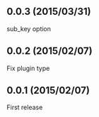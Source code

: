 ## 0.0.3 (2015/03/31)
sub_key option

## 0.0.2 (2015/02/07)
Fix plugin type

## 0.0.1 (2015/02/07)
First release